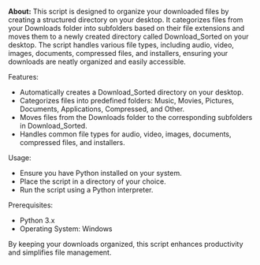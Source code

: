 <b>About:</b> 
This script is designed to organize your downloaded files by creating a structured directory on your desktop. It categorizes files from your Downloads folder into subfolders based on their file extensions and moves them to a newly created directory called Download_Sorted on your desktop. The script handles various file types, including audio, video, images, documents, compressed files, and installers, ensuring your downloads are neatly organized and easily accessible.

Features: </br>
- Automatically creates a Download_Sorted directory on your desktop.
- Categorizes files into predefined folders: Music, Movies, Pictures, Documents, Applications, Compressed, and Other.
- Moves files from the Downloads folder to the corresponding subfolders in Download_Sorted.
- Handles common file types for audio, video, images, documents, compressed files, and installers.

Usage:</br>
- Ensure you have Python installed on your system.
- Place the script in a directory of your choice.
- Run the script using a Python interpreter.

Prerequisites:</br>
- Python 3.x
- Operating System: Windows </br>

By keeping your downloads organized, this script enhances productivity and simplifies file management.
